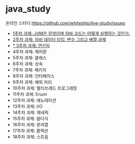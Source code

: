 # java_study

온라인 스터디 https://github.com/whiteship/live-study/issues

* [1주차 과제: JVM은 무엇이며 자바 코드는 어떻게 실행하는 것인가.](./study/1주차.md)
* [2주차 과제: 자바 데이터 타입, 변수 그리고 배열 과제](./study/2주차.md)
* [* 3주차 과제: 연산자](./study/3주차.md)
* 4주차 과제: 제어문
* 5주차 과제: 클래스
* 6주차 과제: 상속
* 7주차 과제: 패키지
* 8주자 과제: 인터페이스
* 9주차 과제: 예외 처리
* 10주차 과제: 멀티쓰레드 프로그래밍
* 11주차 과제: Enum
* 12주차 과제: 애노테이션
* 13주차 과제: I/O
* 14주차 과제: 제네릭
* 15주차 과제: 람다식
* 16주차 과제: 문자열
* 17주차 과제: 콜렉션
* 18주차 과제: 스트림
